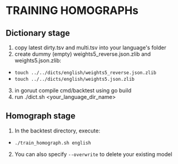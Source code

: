 # TRAINING HOMOGRAPHs

## Dictionary stage

1. copy latest dirty.tsv and multi.tsv into your language's folder
2. create dummy (empty) weights5_reverse.json.zlib and weights5.json.zlib:
  - `touch ../../dicts/english/weights5_reverse.json.zlib `
  - `touch ../../dicts/english/weights5.json.zlib`
3. in goruut compile cmd/backtest using go build
4. run ./dict.sh <your_language_dir_name>

## Homograph stage

1. In the backtest directory, execute:
  - `./train_homograph.sh english`
2. You can also specify `--overwrite` to delete your existing model

